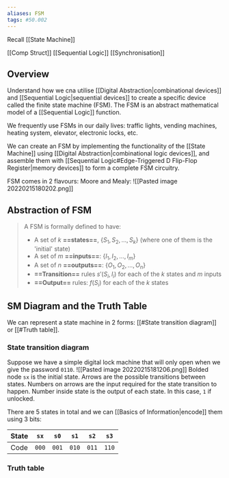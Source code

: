 ```yaml
---
aliases: FSM
tags: #50.002
---
```

Recall
[[State Machine]]

[[Comp Struct]]
[[Sequential Logic]]
[[Synchronisation]]

## Overview
Understand how we cna utilise [[Digital Abstraction|combinational devices]] and [[Sequential Logic|sequential devices]] to create a specific device called the finite state machine (FSM).
The FSM is an abstract mathematical model of a [[Sequential Logic]] function.

We frequently use FSMs in our daily lives: traffic lights, vending machines, heating system, elevator, electronic locks, etc.

We can create an FSM by implementing the functionality of the [[State Machine]] using [[Digital Abstraction|combinational logic devices]], and assemble them with [[Sequential Logic#Edge-Triggered D Flip-Flop Register|memory devices]] to form a complete FSM circuitry.

FSM comes in 2 flavours: Moore and Mealy:
![[Pasted image 20220215180202.png]]

## Abstraction of FSM
> A FSM is formally defined to have:
> - A set of $k$ **==states==**, {$S_1, S_2, \dots, S_k$} (where one of them is the 'initial' state)
> - A set of $m$ **==inputs==**: {$I_1, I_2, \dots, I_m$}
> - A set of $n$ **==outputs==**: {$O_1, O_2, \dots, O_n$}
> - **==Transition==** rules $s'(S_i,I_i)$ for each of the $k$ states and $m$ inputs
> - **==Output==** rules: $f(S_i)$ for each of the $k$ states

## SM Diagram and the Truth Table
We can represent a state machine in 2 forms: [[#State transition diagram]] or [[#Truth table]].
### State transition diagram
Suppose we have a simple digital lock machine that will only open when we give the password `0110`.
![[Pasted image 20220215181206.png]]
Bolded node `sx` is the initial state.
Arrows are the possible transitions between states.
Numbers on arrows are the input required for the state transition to happen.
Number inside state is the output of each state.
In this case, `1` if unlocked.

There are 5 states in total and we can [[Basics of Information|encode]] them using 3 bits:

| State | `sx`  | `s0`  | `s1`  | `s2`  | `s3`  |
| ----- | ----- | ----- | ----- | ----- | ----- |
| Code  | `000` | `001` | `010` | `011` | `110` |

### Truth table

